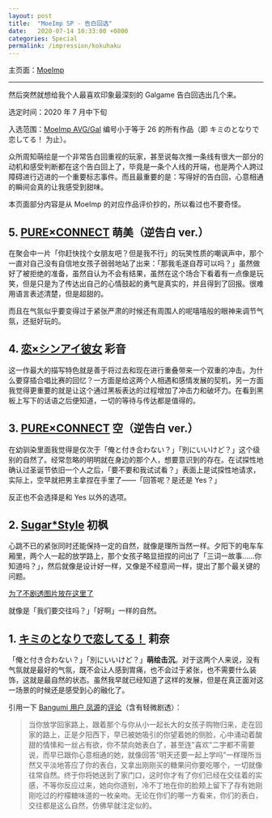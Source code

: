 ```yaml
---
layout: post
title:  "MoeImp SP - 告白回选"
date:   2020-07-14 10:33:00 +0800
categories: Special
permalink: /impression/kokuhaku
---
```


主页面：[MoeImp](http://yoro.xyz/impression)

---

然后突然就想给我个人最喜欢印象最深刻的 Galgame 告白回选出几个来。

选定时间：2020 年 7 月中下旬

入选范围：[MoeImp AVG/Gal](http://yoro.xyz/impression#得分总览) 编号小于等于 26 的所有作品（即 キミのとなりで恋してる！ 为止）。

众所周知萌绘是一个非常告白回重视的玩家，甚至说每次推一条线有很大一部分的动机和感受判断都在这个告白回上了，毕竟是一条个人线的开端，也是两个人跨过障碍进行迈进的一个重要标志事件。而且最重要的是：写得好的告白回，心意相通的瞬间会真的让我感受到甜味。

本页面部分内容是从 MoeImp 的对应作品评价抄的，所以看过也不要奇怪。

## 5\. [PURE×CONNECT](./pxc) 萌美（逆告白 ver.）

在聚会中一片「你赶快找个女朋友吧？但是我不行」的玩笑性质的嘲讽声中，那个一直对自己没有自信地女孩子弱弱地站了出来：「那我毛遂自荐可以吗？」虽然做好了被拒绝的准备，虽然自认为不会有结果，虽然在这个场合下看着有一点像是玩笑，但是只是为了传达出自己的心情鼓起的勇气是真实的，并且得到了回报。很难用语言表述清楚，但是超甜的。

而且在气氛似乎要变得过于紧张严肃的时候还有周围人的呢嘻嘻般的眼神来调节气氛，还挺好玩的。

## 4\. [恋×シンアイ彼女](./ss) 彩音

这一作最大的描写特色就是善于将过去和现在进行重叠带来一个双重的冲击。为什么要穿插合唱比赛的回忆？一方面是给这两个人相遇和感情发展的契机，另一方面我觉得更重要的就是让这个通过黑板表达的过程增加了冲击力和破坏力。在看到黑板上写下的话语之后便知道，一切的等待与传达都是值得的。

## 3\. [PURE×CONNECT](./pxc) 空（逆告白 ver.）

在幼驯染里面我觉得是仅次于「俺と付き合わない？」「別にいいけど？」这个级别的自然了。经常忽略的明明就在身边的那个人，想要意识到的存在。在试探性地确认过圣诞节依旧一个人之后，「要不要和我试试看？」表面上是试探性地请求，实际上，空早就把男主拿捏在手里了——「回答呢？是还是 Yes？」

反正也不会选择是和 Yes 以外的选项。

## 2\. [Sugar\*Style](./ss) 初枫

心跳不已的紧张同时还能保持一定的自然，就像是理所当然一样。夕阳下的电车车厢里，两个人一起的放学路上，那个女孩子略显扭捏的问出了「三词一故事……你知道吗？」，然后就像是设计好一样，又像是不经意间一样，提出了那个最关键的问题。

[为了不剧透图片放在这里了](../ss-ichika-3.png)

就像是「我们要交往吗？」「好啊」一样的自然。

## 1\. [キミのとなりで恋してる！](./tonakoi) 莉奈

「俺と付き合わない？」「別にいいけど？」**萌绘击沉**。对于这两个人来说，没有气氛就是最好的气氛，既不会让人感到胃痛，也不会过于紧张，也不需要什么装饰，这就是最自然的状态。虽然我早就已经知道了这样的发展，但是在真正面对这一场景的时候还是感受到心的融化了。

引用一下 [Bangumi 用户 凤源](http://bgm.tv/user/407356)的[评论](http://bgm.tv/blog/289269)（含有轻微剧透）：

> 当你放学回家路上，跟着那个与你从小一起长大的女孩子购物归来，走在回家的路上，正是夕阳西下，早已被她吸引的你望着她的侧脸，心中涌动着酸甜的情愫和一丝占有欲，你不禁向她表白了，甚至连"喜欢"二字都不需要说，而早已跟你心意相通的她，就像回答“明天还要一起上学吗”一样理所当然又平淡地答应了你的表白，又拿出刚刚买的糖果问你要吃哪个，一切就像往常自然。终于你将她送到了家门口，这时你才有了你们已经在交往着的实感，不等你反应过来，她向你道别，冷不丁地在你的脸颊上留下了存有她刚刚吃过的柠檬糖味道的一枚亲吻。无论在你们的哪一方看来，你们的表白，交往都是这么自然，仿佛早就注定似的。

